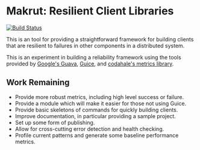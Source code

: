 Makrut: Resilient Client Libraries
=================================
[![Build Status](https://travis-ci.org/dclements/makrut.png)](https://travis-ci.org/dclements/makrut)

This is an tool for providing a straightforward framework for building clients that are resilient to failures in other components in a distributed system. 

This is an experiment in building a reliability framework using the tools provided by [Google's Guava](http://code.google.com/p/guava-libraries/), [Guice](http://code.google.com/p/google-guice/), and [codahale's metrics library](http://metrics.codahale.com). 

Work Remaining
--------------

 * Provide more robust metrics, including high level success or failure.
 * Provide a module which will make it easier for those not using Guice.  
 * Provide basic skeletons of commands for quickly building clients. 
 * Improve documentation, in particular providing a sample project.
 * Set up some form of publishing.
 * Allow for cross-cutting error detection and health checking. 
 * Profile current patterns and generate some baseline performance metrics.
